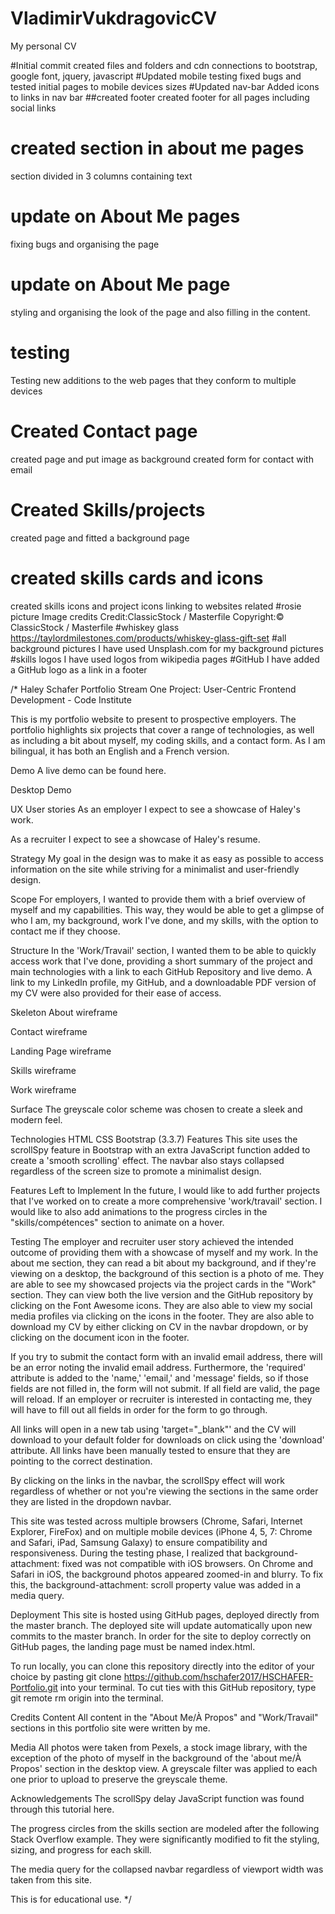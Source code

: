 # VladimirVukdragovicCV
My personal CV

#Initial commit
created files and folders and cdn 
connections to bootstrap, google font, jquery, javascript
#Updated mobile testing
fixed bugs and tested initial pages to mobile devices sizes
#Updated nav-bar 
Added icons to links in nav bar
##created footer
created footer for all pages including social links
# created section in about me pages
section divided in 3 columns containing text
# update on About Me pages
fixing bugs and organising the page
# update on About Me page
styling and organising the look
of the page and also filling in the content.
# testing
Testing new additions to the web pages
that they conform to multiple devices
# Created Contact page
created page and put image as background
created form for contact with email
# Created Skills/projects
created page and fitted a background page
# created skills cards and icons
created skills icons and project icons linking to websites related
#rosie picture
Image credits
Credit:ClassicStock / Masterfile
Copyright:© ClassicStock / Masterfile
#whiskey glass
https://taylordmilestones.com/products/whiskey-glass-gift-set
#all background pictures
I have used Unsplash.com for my background pictures
#skills logos
I have used logos from wikipedia pages
#GitHub
I have added a GitHub logo as a link in a footer

/*
Haley Schafer Portfolio
Stream One Project: User-Centric Frontend Development - Code Institute

This is my portfolio website to present to prospective employers.
 The portfolio highlights six projects that cover a range of technologies,
  as well as including a bit about myself, my coding skills, and a contact form. As I am bilingual,
   it has both an English and a French version.

Demo
A live demo can be found here.

Desktop Demo

UX
User stories
As an employer I expect to see a showcase of Haley's work.

As a recruiter I expect to see a showcase of Haley's resume.

Strategy
My goal in the design was to make it as easy as possible to access information on the site
 while striving for a minimalist and user-friendly design.

Scope
For employers, I wanted to provide them with a brief overview of myself and my capabilities.
 This way, they would be able to get a glimpse of who I am, my background, work I've done, and my skills,
  with the option to contact me if they choose.

Structure
In the 'Work/Travail' section, I wanted them to be able to quickly access work that I've done,
 providing a short summary of the project and main technologies with a link to each GitHub Repository and live demo.
  A link to my LinkedIn profile, my GitHub, and a downloadable PDF version of my CV were also provided for their ease of access.

Skeleton
About wireframe

Contact wireframe

Landing Page wireframe

Skills wireframe

Work wireframe

Surface
The greyscale color scheme was chosen to create a sleek and modern feel.

Technologies
HTML
CSS
Bootstrap (3.3.7)
Features
This site uses the scrollSpy feature in Bootstrap with an extra JavaScript function added to create a 'smooth scrolling' effect.
 The navbar also stays collapsed regardless of the screen size to promote a minimalist design.

Features Left to Implement
In the future, I would like to add further projects that I've worked on to create a more comprehensive 'work/travail' section.
 I would like to also add animations to the progress circles in the "skills/compétences" section to animate on a hover.

Testing
The employer and recruiter user story achieved the intended outcome of providing them with a showcase of myself and my work.
 In the about me section, they can read a bit about my background, and if they're viewing on a desktop, the background of this
  section is a photo of me. They are able to see my showcased projects via the project cards in the "Work" section.
   They can view both the live version and the GitHub repository by clicking on the Font Awesome icons.
    They are also able to view my social media profiles via clicking on the icons in the footer. 
    They are also able to download my CV by either clicking on CV in the navbar dropdown, or by clicking on the document icon
     in the footer.

If you try to submit the contact form with an invalid email address, there will be an error noting the invalid email address.
 Furthermore, the 'required' attribute is added to the 'name,' 'email,' and 'message' fields, so if those fields are not filled in,
  the form will not submit. If all field are valid, the page will reload. If an employer or recruiter is interested in contacting me,
   they will have to fill out all fields in order for the form to go through.

All links will open in a new tab using 'target="_blank"' and the CV will download to your default folder for downloads on click
 using the 'download' attribute. All links have been manually tested to ensure that they are pointing to the correct destination.

By clicking on the links in the navbar, the scrollSpy effect will work regardless of whether or not you're viewing the sections
 in the same order they are listed in the dropdown navbar.

This site was tested across multiple browsers (Chrome, Safari, Internet Explorer, FireFox) and on multiple mobile devices
 (iPhone 4, 5, 7: Chrome and Safari, iPad, Samsung Galaxy) to ensure compatibility and responsiveness. During the testing phase,
  I realized that background-attachment: fixed was not compatible with iOS browsers. On Chrome and Safari in iOS, the background
   photos appeared zoomed-in and blurry. To fix this, the background-attachment: scroll property value was added in a media query.

Deployment
This site is hosted using GitHub pages, deployed directly from the master branch. The deployed site will update automatically
 upon new commits to the master branch. In order for the site to deploy correctly on GitHub pages, the landing page must be named
  index.html.

To run locally, you can clone this repository directly into the editor of your choice by pasting git clone
 https://github.com/hschafer2017/HSCHAFER-Portfolio.git into your terminal. To cut ties with this GitHub repository,
  type git remote rm origin into the terminal.

Credits
Content
All content in the "About Me/À Propos" and "Work/Travail" sections in this portfolio site were written by me.

Media
All photos were taken from Pexels, a stock image library, with the exception of the photo of myself in the background of the
 'about me/À Propos' section in the desktop view. A greyscale filter was applied to each one prior to upload to preserve the
  greyscale theme.

Acknowledgements
The scrollSpy delay JavaScript function was found through this tutorial here.

The progress circles from the skills section are modeled after the following Stack Overflow example.
 They were significantly modified to fit the styling, sizing, and progress for each skill.

The media query for the collapsed navbar regardless of viewport width was taken from this site.

This is for educational use.
*/